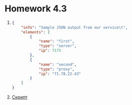# Homework 4.3

1. ```json
   {
       "info": "Sample JSON output from our service\t",
       "elements": [
           {
               "name": "first",
               "type": "server",
               "ip": 7175
           },
           {
               "name": "second",
               "type": "proxy",
               "ip": "71.78.22.43"
           }
       ]
   }
   ```

2. [Скрипт](servercheck.py)
